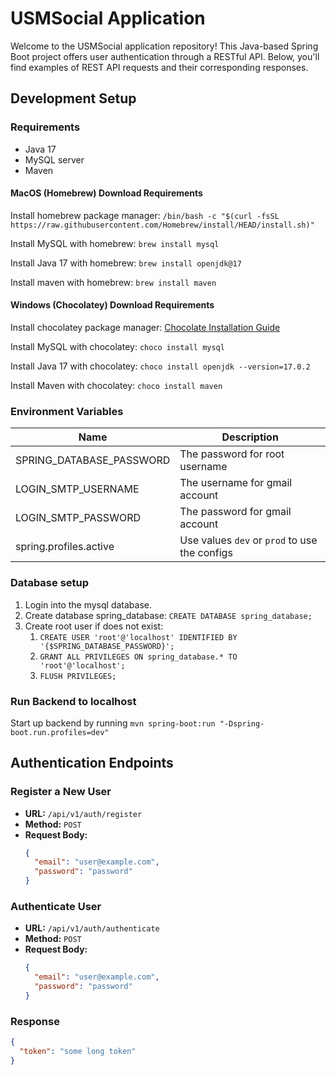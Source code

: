 # USMSocial Application

Welcome to the USMSocial application repository! This Java-based Spring Boot project offers user authentication through a RESTful API. Below, you'll find examples of REST API requests and their corresponding responses.

## Development Setup

### Requirements

- Java 17
- MySQL server
- Maven

#### MacOS (Homebrew) Download Requirements

Install homebrew package manager: `/bin/bash -c "$(curl -fsSL https://raw.githubusercontent.com/Homebrew/install/HEAD/install.sh)"`

Install MySQL with homebrew: `brew install mysql`

Install Java 17 with homebrew: `brew install openjdk@17 `

Install maven with homebrew: `brew install maven`

#### Windows (Chocolatey) Download Requirements

Install chocolatey package manager: [Chocolate Installation Guide](https://chocolatey.org/install)

Install MySQL with chocolatey: `choco install mysql`

Install Java 17 with chocolatey: `choco install openjdk --version=17.0.2`

Install Maven with chocolatey: `choco install maven`

### Environment Variables

| Name                     | Description                                   |
| ------------------------ |-----------------------------------------------|
| SPRING_DATABASE_PASSWORD | The password for root username                |
| LOGIN_SMTP_USERNAME      | The username for gmail account                |
| LOGIN_SMTP_PASSWORD      | The password for gmail account                |
| spring.profiles.active   | Use values `dev` or `prod` to use the configs |

### Database setup

1. Login into the mysql database.
2. Create database spring_database: `CREATE DATABASE spring_database;`
3. Create root user if does not exist: 
    1. `CREATE USER 'root'@'localhost' IDENTIFIED BY '{$SPRING_DATABASE_PASSWORD}';`
    2. `GRANT ALL PRIVILEGES ON spring_database.* TO 'root'@'localhost';`
    3. `FLUSH PRIVILEGES;`

### Run Backend to localhost

Start up backend by running `mvn spring-boot:run "-Dspring-boot.run.profiles=dev"`

## Authentication Endpoints

### Register a New User

- **URL:** `/api/v1/auth/register`
- **Method:** `POST`
- **Request Body:**
  ```json
  {
    "email": "user@example.com",
    "password": "password"
  }
  ```
### Authenticate User
- **URL:** `/api/v1/auth/authenticate`
- **Method:** `POST`
- **Request Body:**
  ```json
  {
    "email": "user@example.com",
    "password": "password"
  }
  ```
### Response
```json
{
  "token": "some long token"
}
```
